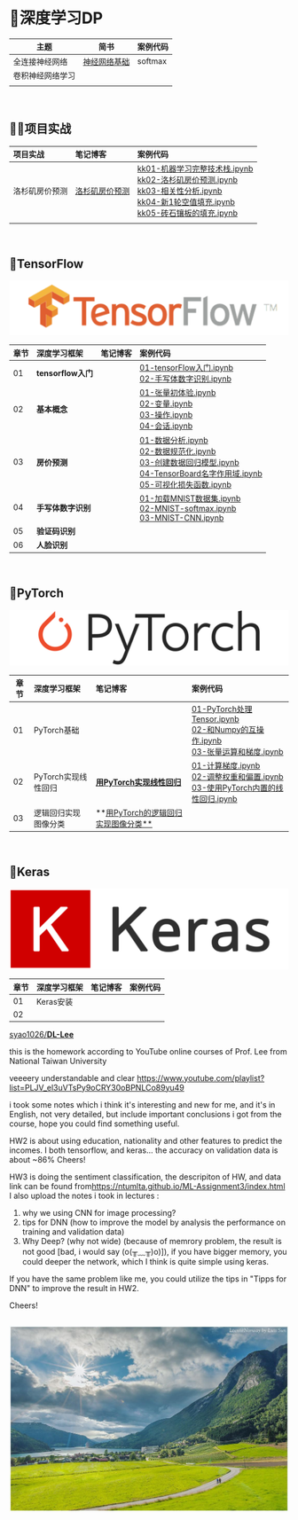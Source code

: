 # 🚀深度学习DP

| 主题 | 简书 | 案例代码 |
| ---- | ---- | ---- |
| 全连接神经网络 | [神经网络基础](https://www.jianshu.com/p/8270625492c4)<br/> | softmax |
| 卷积神经网络学习 | <br/> |  |
|          |                                                              |  |

<br>

## 🚵‍♂️项目实战

项目实战| 笔记博客 | 案例代码 
:--|:--|:--
洛杉矶房价预测 | [洛杉矶房价预测](https://www.jianshu.com/p/9de54d5d70d5) |[kk01-机器学习完整技术栈.ipynb](ex01-房价预测/kk01-机器学习完整技术栈.ipynb)<br>[kk02-洛杉矶房价预测.ipynb](ex01-房价预测/kk02-洛杉矶房价预测.ipynb)<br/>[kk03-相关性分析.ipynb](ex01-房价预测/kk03-相关性分析.ipynb)<br/>[kk04-新1轮空值填充.ipynb](ex01-房价预测/kk04-新1轮空值填充.ipynb)<br/>[kk05-砖石镶板的填充.ipynb](ex01-房价预测/kk05-砖石镶板的填充.ipynb)<br/>
 |  |

<br>

## 👾TensorFlow

![](images/tensorflow-logo.png)

|章节| 深度学习框架   | 笔记博客 | 案例代码 |
|:--| :------------- | :------- | :------- |
|01| **tensorflow入门** |          | [01-tensorFlow入门.ipynb](TensorFlow/ch01-tensorflow入门/01-tensorFlow入门.ipynb)<br>[02-手写体数字识别.ipynb](TensorFlow/ch01-tensorflow入门/02-手写体数字识别.ipynb) |
|02| **基本概念** |          | [01-张量初体验.ipynb](TensorFlow/ch02-基本概念/01-张量初体验.ipynb)<br>[02-变量.ipynb](TensorFlow/ch02-基本概念/02-变量.ipynb)<br/>[03-操作.ipynb](TensorFlow/ch02-基本概念/03-操作.ipynb)<br/>[04-会话.ipynb](TensorFlow/ch02-基本概念/04-会话.ipynb) |
|03| **房价预测** |          | [01-数据分析.ipynb](TensorFlow/ch03-房价预测/01-数据分析.ipynb)<br/>[02-数据规范化.ipynb](TensorFlow/ch03-房价预测/02-数据规范化.ipynb)<br/>[03-创建数据回归模型.ipynb](TensorFlow/ch03-房价预测/03-创建数据回归模型.ipynb)<br/>[04-TensorBoard名字作用域.ipynb](TensorFlow/ch03-房价预测/04-TensorBoard名字作用域.ipynb)<br/>[05-可视化损失函数.ipynb](TensorFlow/ch03-房价预测/05-可视化损失函数.ipynb) |
|04| **手写体数字识别** |  | [01-加载MNIST数据集.ipynb](TensorFlow/ch04-手写体识别/01-加载MNIST数据集.ipynb)<br>[02-MNIST-softmax.ipynb](TensorFlow/ch04-手写体识别/02-MNIST-softmax.ipynb)<br/>[03-MNIST-CNN.ipynb](TensorFlow/ch04-手写体识别/03-MNIST-CNN.ipynb) |
|05| **验证码识别** |  |  |
|06| **人脸识别** |  |  |
<br>

## 🎉PyTorch

![](images/pytorch-logo.png)

|章节 | 深度学习框架 | 笔记博客 | 案例代码 |
|--- | :----------- | :------- | :------- |
|01| PyTorch基础 |  | [01-PyTorch处理Tensor.ipynb](PyTorch/ch01-PyTorch基础/01-PyTorch处理Tensor.ipynb)<br/>[02-和Numpy的互操作.ipynb](PyTorch/ch01-PyTorch基础/02-和Numpy的互操作.ipynb)<br/>[03-张量运算和梯度.ipynb](PyTorch/ch01-PyTorch基础/03-张量运算和梯度.ipynb)<br/> |
| 02 | PyTorch实现线性回归 | [**用PyTorch实现线性回归**]() | [01-计算梯度.ipynb](PyTorch/ch02-实现线性回归/01-计算梯度.ipynb)<br>[02-调整权重和偏置.ipynb](PyTorch/ch02-实现线性回归/02-调整权重和偏置.ipynb)<br/>[03-使用PyTorch内置的线性回归.ipynb](PyTorch/ch02-实现线性回归/03-使用PyTorch内置的线性回归.ipynb)<br/> |
| 03 | 逻辑回归实现图像分类 | **[用PyTorch的逻辑回归实现图像分类**]() |          |
<br>

## 🍭Keras

![](images/keras-logo.png)

|章节 | 深度学习框架 | 笔记博客 | 案例代码 |
|--- | :----------- | :------- | :------- |
|01| Keras安装    |          |          |
| 02 |  |          |          |



[syao1026/**DL-Lee**](https://github.com/syao1026)

this is the homework according to YouTube online courses of Prof. Lee from National Taiwan University

veeeery understandable and clear <https://www.youtube.com/playlist?list=PLJV_el3uVTsPy9oCRY30oBPNLCo89yu49>

i took some notes which i think it's interesting and new for me, and it's in English, not very detailed, but include important conclusions i got from the course, hope you could find something useful.

HW2 is about using education, nationality and other features to predict the incomes. I both tensorflow, and keras... the accuracy on validation data is about ~86% Cheers!

HW3 is doing the sentiment classification, the descripiton of HW, and data link can be found from<https://ntumlta.github.io/ML-Assignment3/index.html> I also upload the notes i took in lectures :

1. why we using CNN for image processing?
2. tips for DNN (how to improve the model by analysis the performance on training and validation data)
3. Why Deep? (why not wide) (because of memrory problem, the result is not good [bad, i would say (o(╥﹏╥)o)]), if you have bigger memory, you could deeper the network, which I think is quite simple using keras.

If you have the same problem like me, you could utilize the tips in "Tipps for DNN" to improve the result in HW2.

Cheers!

```

```



<p align='center'>
<img src='ch01-神经网络/images/surface.jpg'>
</p>



